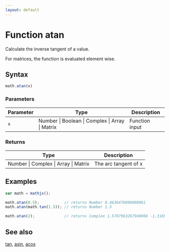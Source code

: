 ```yaml
---
layout: default
---
```


# Function atan

Calculate the inverse tangent of a value.

For matrices, the function is evaluated element wise.


## Syntax

```js
math.atan(x)
```

### Parameters

Parameter | Type | Description
--------- | ---- | -----------
`x` | Number &#124; Boolean &#124; Complex &#124; Array &#124; Matrix | Function input

### Returns

Type | Description
---- | -----------
Number &#124; Complex &#124; Array &#124; Matrix | The arc tangent of x


## Examples

```js
var math = mathjs();

math.atan(0.5);           // returns Number 0.4636476090008061
math.atan(math.tan(1.5)); // returns Number 1.5

math.atan(2);             // returns Complex 1.5707963267948966 -1.3169578969248166 i
```


## See also

[tan](tan.html),
[asin](asin.html),
[acos](acos.html)


<!-- Note: This file is automatically generated from source code comments. Changes made in this file will be overridden. -->
